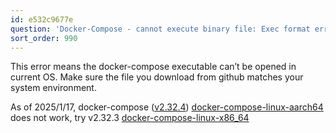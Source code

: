 ```yaml
---
id: e532c9677e
question: 'Docker-Compose - cannot execute binary file: Exec format error'
sort_order: 990
---
```


This error means the docker-compose executable can’t be opened in current OS. Make sure the file you download from github matches your system environment.

As of 2025/1/17, docker-compose ([v2.32.4](https://github.com/docker/compose/releases/tag/v2.32.4)) [docker-compose-linux-aarch64](https://github.com/docker/compose/releases/download/v2.32.4/docker-compose-linux-aarch64) does not work, try v2.32.3 [docker-compose-linux-x86_64](https://github.com/docker/compose/releases/download/v2.32.3/docker-compose-linux-x86_64)

